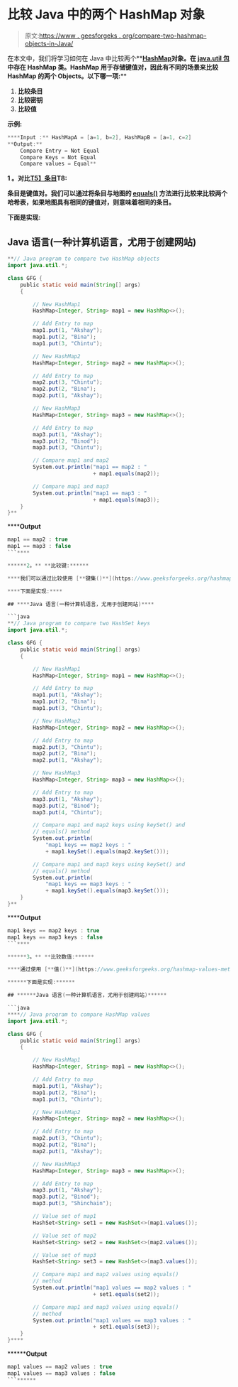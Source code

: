 # 比较 Java 中的两个 HashMap 对象

> 原文:[https://www . geesforgeks . org/compare-two-hashmap-objects-in-Java/](https://www.geeksforgeeks.org/compare-two-hashmap-objects-in-java/)

在本文中，我们将学习如何在 Java 中比较两个**[**HashMap**](https://www.geeksforgeeks.org/java-util-hashmap-in-java/)**对象。在 [**java.util** 包](https://www.geeksforgeeks.org/java-util-package-java/)中存在 HashMap 类。HashMap 用于存储键值对，因此有不同的场景来比较 HashMap 的两个 Objects。以下哪一项:****

1.  ****比较条目****
2.  ****比较密钥****
3.  ****比较值****

******示例:******

```java
****Input :** HashMapA = [a=1, b=2], HashMapB = [a=1, c=2]
**Output:**
    Compare Entry = Not Equal
    Compare Keys = Not Equal
    Compare values = Equal**
```

******1** 。**对比**[T5】条目](https://www.geeksforgeeks.org/map-entry-interface-java-example/)T8:****

****条目是键值对。我们可以通过将条目与地图的 [**equals()**](https://www.geeksforgeeks.org/overriding-equals-method-in-java/) 方法进行比较来比较两个哈希表，如果地图具有相同的键值对，则意味着相同的条目。****

****下面是实现:****

## ****Java 语言(一种计算机语言，尤用于创建网站)****

```java
**// Java program to compare two HashMap objects
import java.util.*;

class GFG {
    public static void main(String[] args)
    {

        // New HashMap1
        HashMap<Integer, String> map1 = new HashMap<>();

        // Add Entry to map
        map1.put(1, "Akshay");
        map1.put(2, "Bina");
        map1.put(3, "Chintu");

        // New HashMap2
        HashMap<Integer, String> map2 = new HashMap<>();

        // Add Entry to map
        map2.put(3, "Chintu");
        map2.put(2, "Bina");
        map2.put(1, "Akshay");

        // New HashMap3
        HashMap<Integer, String> map3 = new HashMap<>();

        // Add Entry to map
        map3.put(1, "Akshay");
        map3.put(2, "Binod");
        map3.put(3, "Chintu");

        // Compare map1 and map2
        System.out.println("map1 == map2 : "
                           + map1.equals(map2));

        // Compare map1 and map3
        System.out.println("map1 == map3 : "
                           + map1.equals(map3));
    }
}**
```

******Output**

```java
map1 == map2 : true
map1 == map3 : false
```**** 

******2。** **比较键:******

****我们可以通过比较使用 [**键集()**](https://www.geeksforgeeks.org/hashmap-keyset-method-in-java/) 方法获得的键来检查两个 HashMap 对象是否有相同的键。我们用 [**等于()**](https://www.geeksforgeeks.org/overriding-equals-method-in-java/) 的方法设置比较键。****

****下面是实现:****

## ****Java 语言(一种计算机语言，尤用于创建网站)****

```java
**// Java program to compare two HashSet keys
import java.util.*;

class GFG {
    public static void main(String[] args)
    {

        // New HashMap1
        HashMap<Integer, String> map1 = new HashMap<>();

        // Add Entry to map
        map1.put(1, "Akshay");
        map1.put(2, "Bina");
        map1.put(3, "Chintu");

        // New HashMap2
        HashMap<Integer, String> map2 = new HashMap<>();

        // Add Entry to map
        map2.put(3, "Chintu");
        map2.put(2, "Bina");
        map2.put(1, "Akshay");

        // New HashMap3
        HashMap<Integer, String> map3 = new HashMap<>();

        // Add Entry to map
        map3.put(1, "Akshay");
        map3.put(2, "Binod");
        map3.put(4, "Chintu");

        // Compare map1 and map2 keys using keySet() and
        // equals() method
        System.out.println(
            "map1 keys == map2 keys : "
            + map1.keySet().equals(map2.keySet()));

        // Compare map1 and map3 keys using keySet() and
        // equals() method
        System.out.println(
            "map1 keys == map3 keys : "
            + map1.keySet().equals(map3.keySet()));
    }
}**
```

******Output**

```java
map1 keys == map2 keys : true
map1 keys == map3 keys : false
```**** 

******3。** **比较数值:******

****通过使用 [**值()**](https://www.geeksforgeeks.org/hashmap-values-method-in-java/) 方法将所有地图值转换为集合，然后将值与集合的**[**equals()**](https://www.geeksforgeeks.org/overriding-equals-method-in-java/)**方法进行比较，我们可以比较地图对象中包含的值是否相同。********

******下面是实现:******

## ******Java 语言(一种计算机语言，尤用于创建网站)******

```java
****// Java program to compare HashMap values
import java.util.*;

class GFG {
    public static void main(String[] args)
    {

        // New HashMap1
        HashMap<Integer, String> map1 = new HashMap<>();

        // Add Entry to map
        map1.put(1, "Akshay");
        map1.put(2, "Bina");
        map1.put(3, "Chintu");

        // New HashMap2
        HashMap<Integer, String> map2 = new HashMap<>();

        // Add Entry to map
        map2.put(3, "Chintu");
        map2.put(2, "Bina");
        map2.put(1, "Akshay");

        // New HashMap3
        HashMap<Integer, String> map3 = new HashMap<>();

        // Add Entry to map
        map3.put(1, "Akshay");
        map3.put(2, "Binod");
        map3.put(3, "Shinchain");

        // Value set of map1
        HashSet<String> set1 = new HashSet<>(map1.values());

        // Value set of map2
        HashSet<String> set2 = new HashSet<>(map2.values());

        // Value set of map3
        HashSet<String> set3 = new HashSet<>(map3.values());

        // Compare map1 and map2 values using equals()
        // method
        System.out.println("map1 values == map2 values : "
                           + set1.equals(set2));

        // Compare map1 and map3 values using equals()
        // method
        System.out.println("map1 values == map3 values : "
                           + set1.equals(set3));
    }
}****
```

********Output**

```java
map1 values == map2 values : true
map1 values == map3 values : false
```******
